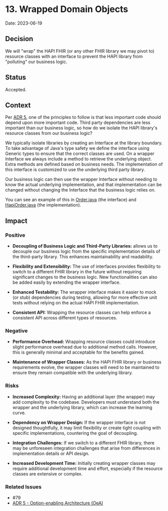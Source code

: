 # 13. Wrapped Domain Objects

Date: 2023-06-19

## Decision

We will "wrap" the HAPI FHIR (or any other FHIR library we may pivot to) resource classes with an interface to prevent the HAPI library from "polluting" our business logic.

## Status

Accepted.

## Context

Per [ADR 5](./005-oea.md), one of the principles to follow is that less important code should depend upon more important code.  Third party dependencies are less important than our business logic, so how do we isolate the HAPI library's resource classes from our business logic?

We typically isolate libraries by creating an Interface at the library boundary.  To take advantage of Java's type safety we define the interface using Generic types to ensure that the correct classes are used.  On a wrapper Interface we always include a method to retrieve the underlying object.  Extra methods are defined based on business needs.  The implementation of this interface is customized to use the underlying third party library.

Our business logic can then use the wrapper Interface without needing to know the actual underlying implementation, and that implementation can be changed without changing the Interface that the business logic relies on.

You can see an example of this in [Order.java](../etor/src/main/java/gov/hhs/cdc/trustedintermediary/etor/orders/Order.java) (the interface) and [HapiOrder.java](../etor/src/main/java/gov/hhs/cdc/trustedintermediary/external/hapi/HapiOrder.java) (the implementation).


## Impact

### Positive

- **Decoupling of Business Logic and Third-Party Libraries:** allows us to decouple our business logic from the specific implementation details of the third-party library. This enhances maintainability and readability.
  

- **Flexibility and Extensibility:** The use of interfaces provides flexibility to switch to a different FHIR library in the future without requiring significant changes to the business logic. New functionalities can also be added easily by extending the wrapper interface.

  
- **Enhanced Testability:** The wrapper interface makes it easier to mock (or stub) dependencies during testing, allowing for more effective unit tests without relying on the actual HAPI FHIR implementation.
  

- **Consistent API:** Wrapping the resource classes can help enforce a consistent API across different types of resources.

### Negative

- **Performance Overhead:** Wrapping resource classes could introduce slight performance overhead due to additional method calls. However, this is generally minimal and acceptable for the benefits gained.
  

- **Maintenance of Wrapper Classes:** As the HAPI FHIR library or business requirements evolve, the wrapper classes will need to be maintained to ensure they remain compatible with the underlying library.

### Risks

- **Increased Complexity:** Having an additional layer (the wrapper) may add complexity to the codebase. Developers must understand both the wrapper and the underlying library, which can increase the learning curve.
  

- **Dependency on Wrapper Design:** If the wrapper interface is not designed thoughtfully, it may limit flexibility or create tight coupling with specific implementations, countering the goal of decoupling.
  

- **Integration Challenges:** If we switch to a different FHIR library, there may be unforeseen integration challenges that arise from differences in implementation details or API design.
  

- **Increased Development Time:** Initially creating wrapper classes may require additional development time and effort, especially if the resource classes are extensive or complex.


### Related Issues

- #79
- [ADR 5 - Option-enabling Architecture (OeA)](./005-oea.md)
